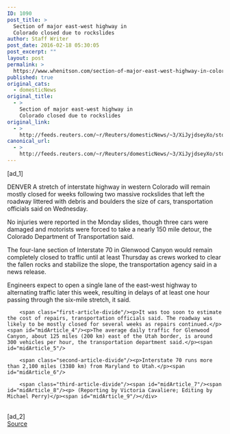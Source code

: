 ```yaml
---
ID: 1090
post_title: >
  Section of major east-west highway in
  Colorado closed due to rockslides
author: Staff Writer
post_date: 2016-02-18 05:30:05
post_excerpt: ""
layout: post
permalink: >
  https://www.whenitson.com/section-of-major-east-west-highway-in-colorado-closed-due-to-rockslides/
published: true
original_cats:
  - domesticNews
original_title:
  - >
    Section of major east-west highway in
    Colorado closed due to rockslides
original_link:
  - >
    http://feeds.reuters.com/~r/Reuters/domesticNews/~3/XiJyjdseyXo/story01.htm
canonical_url:
  - >
    http://feeds.reuters.com/~r/Reuters/domesticNews/~3/XiJyjdseyXo/story01.htm
---
```

 [ad_1]
<br><div id="articleText">
<span id="midArticle_start"/>

<span class="focusParagraph" readability="5"><p><span class="articleLocation">DENVER</span> A stretch of interstate highway in western Colorado will remain mostly closed for weeks following two massive rockslides that left the roadway littered with debris and boulders the size of cars, transportation officials said on Wednesday.</p></span><span id="midArticle_0"/><p>No injuries were reported in the Monday slides, though three cars were damaged and motorists were forced to take a nearly 150 mile detour, the Colorado Department of Transportation said.</p><span id="midArticle_1"/><p>The four-lane section of Interstate 70 in Glenwood Canyon would remain completely closed to traffic until at least Thursday as crews worked to clear the fallen rocks and stabilize the slope, the transportation agency said in a news release. </p><span id="midArticle_2"/><p>Engineers expect to open a single lane of the east-west highway to alternating traffic later this week, resulting in delays of at least one hour passing through the six-mile stretch, it said.</p><span id="midArticle_3"/>
        
        <span class="first-article-divide"/><p>It was too soon to estimate the cost of repairs, transportation officials said. The roadway was likely to be mostly closed for several weeks as repairs continued.</p><span id="midArticle_4"/><p>The average daily traffic for Glenwood Canyon, about 125 miles (200 km) east of the Utah border, is around 300 vehicles per hour, the transportation department said.</p><span id="midArticle_5"/>
        
        <span class="second-article-divide"/><p>Interstate 70 runs more than 2,100 miles (3380 km) from Maryland to Utah.</p><span id="midArticle_6"/>
        
        <span class="third-article-divide"/><span id="midArticle_7"/><span id="midArticle_8"/><p> (Reporting by Victoria Cavaliere; Editing by Michael Perry)</p><span id="midArticle_9"/></div>
<br>[ad_2]
<br><a href="http://feeds.reuters.com/~r/Reuters/domesticNews/~3/XiJyjdseyXo/story01.htm">Source </a>